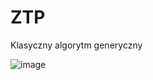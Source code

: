 # ZTP
 Klasyczny algorytm generyczny

![image](https://github.com/user-attachments/assets/36aec483-1268-4974-ac76-20531d214faf)
